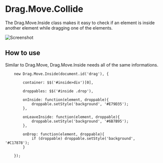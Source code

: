 Drag.Move.Collide
===========

The Drag.Move.Inside class makes it easy to check if an element is inside another element while dragging one of the elements.

![Screenshot](https://github.com/jnbdz/Drag.Move.Inside/raw/master/drag.move.inside.png)

How to use
----------

Similar to Drag.Move, Drag.Move.Inside needs all of the same informations.

        new Drag.Move.Inside(document.id('drag'), {

            container: $$('#inside>div')[0],

            droppables: $$('#inside .drop'),

            onInside: function(element, droppable){
                droppable.setStyle('background', '#E79D35');
            },

            onLeaveInside: function(element, droppable){
                droppable.setStyle('background', '#6B7B95');
            },

            onDrop: function(element, droppable){
                if (droppable) droppable.setStyle('background', '#C17878');
            }

        });